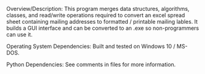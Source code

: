 Overview/Description: This program merges data structures, algorithms, classes, and read/write operations required to convert an 
   excel spread sheet containing mailing addresses to formatted / printable mailing lables. It builds a GUI interface and can be 
   converted to an .exe so non-programmers can use it. 
   
Operating System Dependencies: Built and tested on Windows 10 / MS-DOS. 

Python Dependencies: See comments in files for more information. 
